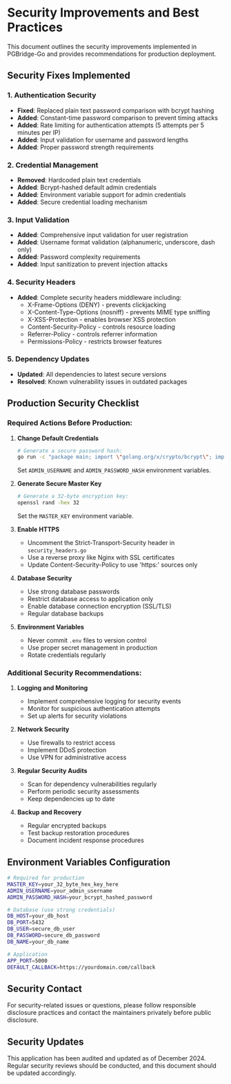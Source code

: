 # Security Improvements and Best Practices

This document outlines the security improvements implemented in PGBridge-Go and provides recommendations for production deployment.

## Security Fixes Implemented

### 1. Authentication Security
- **Fixed**: Replaced plain text password comparison with bcrypt hashing
- **Added**: Constant-time password comparison to prevent timing attacks
- **Added**: Rate limiting for authentication attempts (5 attempts per 5 minutes per IP)
- **Added**: Input validation for username and password lengths
- **Added**: Proper password strength requirements

### 2. Credential Management
- **Removed**: Hardcoded plain text credentials
- **Added**: Bcrypt-hashed default admin credentials
- **Added**: Environment variable support for admin credentials
- **Added**: Secure credential loading mechanism

### 3. Input Validation
- **Added**: Comprehensive input validation for user registration
- **Added**: Username format validation (alphanumeric, underscore, dash only)
- **Added**: Password complexity requirements
- **Added**: Input sanitization to prevent injection attacks

### 4. Security Headers
- **Added**: Complete security headers middleware including:
  - X-Frame-Options (DENY) - prevents clickjacking
  - X-Content-Type-Options (nosniff) - prevents MIME type sniffing
  - X-XSS-Protection - enables browser XSS protection
  - Content-Security-Policy - controls resource loading
  - Referrer-Policy - controls referrer information
  - Permissions-Policy - restricts browser features

### 5. Dependency Updates
- **Updated**: All dependencies to latest secure versions
- **Resolved**: Known vulnerability issues in outdated packages

## Production Security Checklist

### Required Actions Before Production:

1. **Change Default Credentials**
   ```bash
   # Generate a secure password hash:
   go run -c "package main; import \"golang.org/x/crypto/bcrypt\"; import \"fmt\"; func main() { hash, _ := bcrypt.GenerateFromPassword([]byte(\"YOUR_SECURE_PASSWORD\"), bcrypt.DefaultCost); fmt.Println(string(hash)) }"
   ```
   Set `ADMIN_USERNAME` and `ADMIN_PASSWORD_HASH` environment variables.

2. **Generate Secure Master Key**
   ```bash
   # Generate a 32-byte encryption key:
   openssl rand -hex 32
   ```
   Set the `MASTER_KEY` environment variable.

3. **Enable HTTPS**
   - Uncomment the Strict-Transport-Security header in `security_headers.go`
   - Use a reverse proxy like Nginx with SSL certificates
   - Update Content-Security-Policy to use 'https:' sources only

4. **Database Security**
   - Use strong database passwords
   - Restrict database access to application only
   - Enable database connection encryption (SSL/TLS)
   - Regular database backups

5. **Environment Variables**
   - Never commit `.env` files to version control
   - Use proper secret management in production
   - Rotate credentials regularly

### Additional Security Recommendations:

1. **Logging and Monitoring**
   - Implement comprehensive logging for security events
   - Monitor for suspicious authentication attempts
   - Set up alerts for security violations

2. **Network Security**
   - Use firewalls to restrict access
   - Implement DDoS protection
   - Use VPN for administrative access

3. **Regular Security Audits**
   - Scan for dependency vulnerabilities regularly
   - Perform periodic security assessments
   - Keep dependencies up to date

4. **Backup and Recovery**
   - Regular encrypted backups
   - Test backup restoration procedures
   - Document incident response procedures

## Environment Variables Configuration

```bash
# Required for production
MASTER_KEY=your_32_byte_hex_key_here
ADMIN_USERNAME=your_admin_username
ADMIN_PASSWORD_HASH=your_bcrypt_hashed_password

# Database (use strong credentials)
DB_HOST=your_db_host
DB_PORT=5432
DB_USER=secure_db_user
DB_PASSWORD=secure_db_password
DB_NAME=your_db_name

# Application
APP_PORT=5000
DEFAULT_CALLBACK=https://yourdomain.com/callback
```

## Security Contact

For security-related issues or questions, please follow responsible disclosure practices and contact the maintainers privately before public disclosure.

## Security Updates

This application has been audited and updated as of December 2024. Regular security reviews should be conducted, and this document should be updated accordingly.